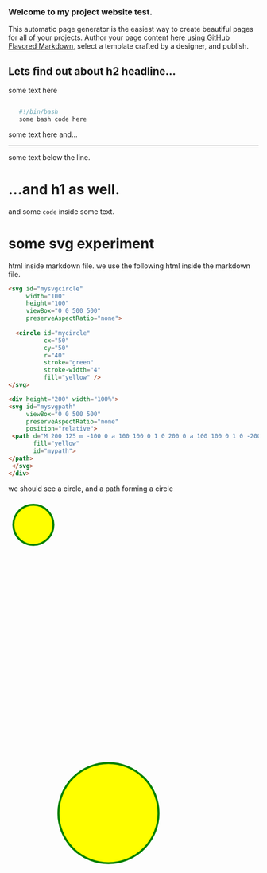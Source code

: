 ### Welcome to my project website test.
 This automatic page generator is the easiest way to create beautiful pages for all of your projects. Author your page content here [using GitHub Flavored Markdown](https://guides.github.com/features/mastering-markdown/), select a template crafted by a designer, and publish.


## Lets find out about h2 headline...

 some text here

 ```bash

    #!/bin/bash
    some bash code here

``` 

some text here and...


----

some text below the line.

# ...and h1 as well.

 and some `code` inside some text.
 
# some svg experiment

html inside markdown file. we use the following html inside the markdown file.

```html
<svg id="mysvgcircle" 
     width="100" 
     height="100" 
     viewBox="0 0 500 500" 
     preserveAspectRatio="none">
 
  <circle id="mycircle" 
          cx="50" 
          cy="50" 
          r="40" 
          stroke="green" 
          stroke-width="4" 
          fill="yellow" />
</svg>

<div height="200" width="100%">
<svg id="mysvgpath" 
     viewBox="0 0 500 500" 
     preserveAspectRatio="none"
     position="relative">
 <path d="M 200 125 m -100 0 a 100 100 0 1 0 200 0 a 100 100 0 1 0 -200 0" 
       fill="yellow" 
       id="mypath">
</path>
 </svg>
</div>
```

we should see a circle, and a path forming a circle

<div id="myExperiment">
<div width="100" height="100">
<svg id="mysvgcircle"  
     viewBox="0 0 500 500" 
     preserveAspectRatio="none"
     position="relative">
  <circle id="mycircle" 
          cx="50" 
          cy="50" 
          r="40" 
          stroke="green" 
          stroke-width="4" 
          fill="yellow" />
</svg>
</div>

<div height="200" width="200">
<svg id="mysvgpath" 
     viewBox="0 0 500 500" 
     preserveAspectRatio="none"
     position="relative">
 <path d="M 200 125 m -100 0 a 100 100 0 1 0 200 0 a 100 100 0 1 0 -200 0" 
       fill="yellow" 
       stroke="green" 
       stroke-width="4" 
       id="mypath">
</path>
 </svg>
</div>
</div>

